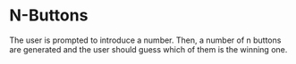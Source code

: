 # N-Buttons

The user is prompted to introduce a number. Then, a number of n buttons are generated and the user should guess which of them is the winning one.
